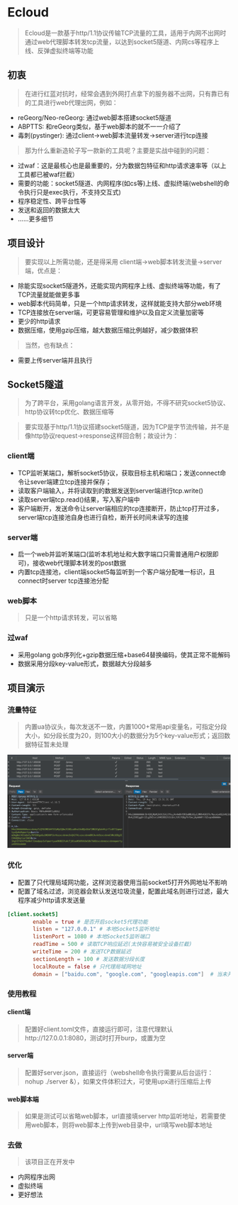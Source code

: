 # Ecloud
> Ecloud是一款基于http/1.1协议传输TCP流量的工具，适用于内网不出网时通过web代理脚本转发tcp流量，以达到socket5隧道、内网cs等程序上线、反弹虚拟终端等功能

## 初衷
> 在进行红蓝对抗时，经常会遇到外网打点拿下的服务器不出网，只有靠已有的工具进行web代理出网，例如：
- reGeorg/Neo-reGeorg: 通过web脚本搭建socket5隧道
- ABPTTS: 和reGeorg类似，基于web脚本的就不一一介绍了
- 毒刺(pystinger): 通过client->web脚本流量转发->server进行tcp连接

> 那为什么重新造轮子写一款新的工具呢？主要是实战中碰到的问题：
- 过waf：这是最核心也是最重要的，分为数据包特征和http请求速率等（以上工具都已被waf拦截）
- 需要的功能：socket5隧道、内网程序(如cs等)上线、虚拟终端(webshell的命令执行只是exec执行，不支持交互式)
- 程序稳定性、跨平台性等
- 发送和返回的数据太大
- ......更多细节

## 项目设计
> 要实现以上所需功能，还是得采用 client端->web脚本转发流量->server端，优点是：
- 除能实现socket5隧道外，还能实现内网程序上线、虚拟终端等功能，有了TCP流量就能做更多事
- web脚本代码简单，只是一个http请求转发，这样就能支持大部分web环境
- TCP连接放在server端，可更容易管理和维护以及自定义流量加密等
- 更少的http请求
- 数据压缩，使用gzip压缩，越大数据压缩比例越好，减少数据体积

> 当然，也有缺点：
- 需要上传server端并且执行

## Socket5隧道
> 为了跨平台，采用golang语言开发，从零开始，不得不研究socket5协议、http协议转tcp优化、数据压缩等

> 要实现基于http/1.1协议搭建socket5隧道，因为TCP是字节流传输，并不是像http协议request->response这样回合制；故设计为：

### client端
- TCP监听某端口，解析socket5协议，获取目标主机和端口；发送connect命令让sever端建立tcp连接并保存；
- 读取客户端输入，并将读取到的数据发送到server端进行tcp.write()
- 读取server端tcp.read()结果，写入客户端中
- 客户端断开，发送命令让server端相应的tcp连接断开，防止tcp打开过多，server端tcp连接池自身也进行自检，断开长时间未读写的连接

### server端
- 启一个web并监听某端口(监听本机地址和大数字端口只需普通用户权限即可)，接收web代理脚本转发的post数据
- 内置tcp连接池，client端socket5每监听到一个客户端分配唯一标识，且connect时server tcp连接池分配

### web脚本
> 只是一个http请求转发，可以省略

### 过waf
- 采用golang gob序列化+gzip数据压缩+base64替换编码，使其正常不能解码
- 数据采用分段key-value形式，数据越大分段越多

## 项目演示

### 流量特征
> 内置ua协议头，每次发送不一致，内置1000+常用api变量名，可指定分段大小，如分段长度为20，则100大小的数据分为5个key-value形式；返回数据特征暂未处理

![index](https://github.com/CTF-MissFeng/Ecloud/blob/master/img/1.png)

### 优化
- 配置了只代理局域网功能，这样浏览器使用当前socket5打开外网地址不影响
- 配置了域名过滤，浏览器会默认发送垃圾流量，配置此域名则进行过滤，最大程序减少http请求发送量

```toml
[client.socket5]
        enable = true # 是否开启socket5代理功能
        listen = "127.0.0.1" # 本地Socket5监听地址
        listenPort = 1080 # 本地Socket5监听端口
        readTime = 500 # 读取TCP响应延迟(太快容易被安全设备拦截)
        writeTime = 200 # 发送TCP数据延迟
        sectionLength = 100 # 发送数据分段长度
        localRoute = false # 只代理局域网地址
        domain = ["baidu.com", "google.com", "googleapis.com"]  # 当未开启只代理局域网地址功能 则过滤以下域名，防止浏览器默认垃圾流量
```

### 使用教程

#### client端
> 配置好client.toml文件，直接运行即可，注意代理默认http://127.0.0.1:8080，测试时打开burp，或置为空

#### server端
> 配置好server.json，直接运行（webshell命令执行需要从后台运行：nohup ./server &），如果文件体积过大，可使用upx进行压缩后上传

#### web脚本端
> 如果是测试可以省略web脚本，url直接填server http监听地址，若需要使用web脚本，则将web脚本上传到web目录中，url填写web脚本地址


### 去做
> 该项目正在开发中

- 内网程序出网
- 虚拟终端
- 更好想法
